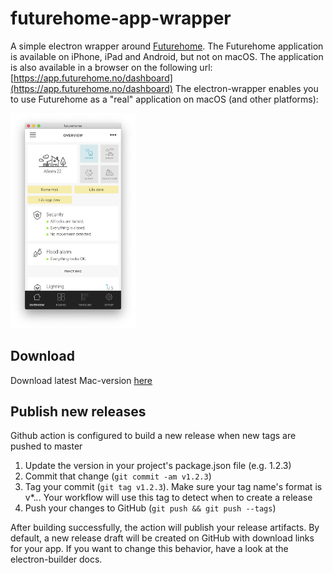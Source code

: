 # futurehome-app-wrapper
A simple electron wrapper around [Futurehome](https://futurehome.no/).
The Futurehome application is available on iPhone, iPad and Android, but not on macOS.
The application is also available in a browser on the following url: [https://app.futurehome.no/dashboard](https://app.futurehome.no/dashboard)
The electron-wrapper enables you to use Futurehome as a "real" application on macOS (and other platforms):

<img src="https://github.com/thomastvedt/futurehome-app-wrapper/blob/master/icons/screen4.png" width="200">

## Download
Download latest Mac-version [here](https://github.com/thomastvedt/futurehome-app-wrapper/releases/latest)

## Publish new releases
Github action is configured to build a new release when new tags are pushed to master

1. Update the version in your project's package.json file (e.g. 1.2.3)
2. Commit that change (`git commit -am v1.2.3`)
3. Tag your commit (`git tag v1.2.3`). Make sure your tag name's format is v*.*.*. Your workflow will use this tag to detect when to create a release
4. Push your changes to GitHub (`git push && git push --tags`)

After building successfully, the action will publish your release artifacts. By default, a new release draft will be created on GitHub with download links for your app. If you want to change this behavior, have a look at the electron-builder docs.
